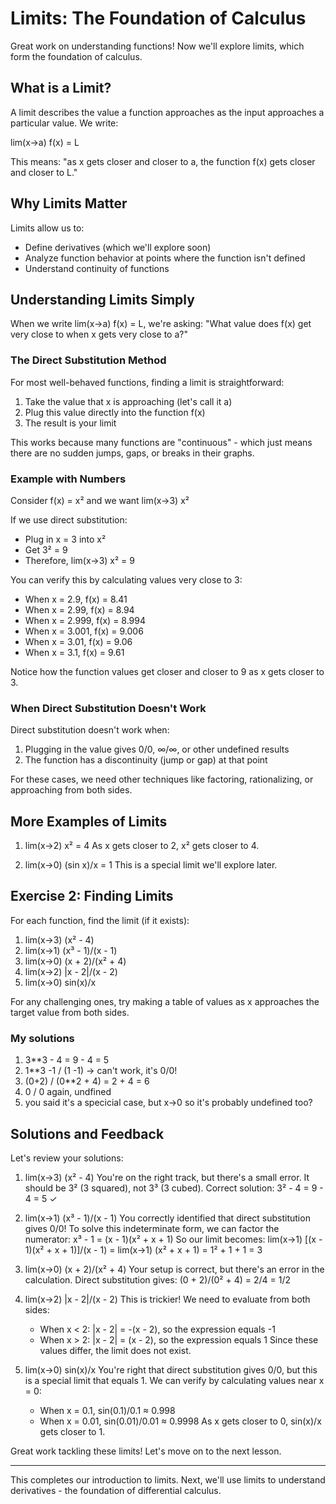 # Limits: The Foundation of Calculus

Great work on understanding functions! Now we'll explore limits, which form the foundation of calculus.

## What is a Limit?

A limit describes the value a function approaches as the input approaches a particular value. We write:

lim(x→a) f(x) = L

This means: "as x gets closer and closer to a, the function f(x) gets closer and closer to L."

## Why Limits Matter

Limits allow us to:
- Define derivatives (which we'll explore soon)
- Analyze function behavior at points where the function isn't defined
- Understand continuity of functions

## Understanding Limits Simply

When we write lim(x→a) f(x) = L, we're asking:
"What value does f(x) get very close to when x gets very close to a?"

### The Direct Substitution Method

For most well-behaved functions, finding a limit is straightforward:
1. Take the value that x is approaching (let's call it a)
2. Plug this value directly into the function f(x)
3. The result is your limit

This works because many functions are "continuous" - which just means there are no sudden jumps, gaps, or breaks in their graphs.

### Example with Numbers

Consider f(x) = x² and we want lim(x→3) x²

If we use direct substitution:
- Plug in x = 3 into x²
- Get 3² = 9
- Therefore, lim(x→3) x² = 9

You can verify this by calculating values very close to 3:
- When x = 2.9, f(x) = 8.41
- When x = 2.99, f(x) = 8.94
- When x = 2.999, f(x) = 8.994
- When x = 3.001, f(x) = 9.006
- When x = 3.01, f(x) = 9.06
- When x = 3.1, f(x) = 9.61

Notice how the function values get closer and closer to 9 as x gets closer to 3.

### When Direct Substitution Doesn't Work

Direct substitution doesn't work when:
1. Plugging in the value gives 0/0, ∞/∞, or other undefined results
2. The function has a discontinuity (jump or gap) at that point

For these cases, we need other techniques like factoring, rationalizing, or approaching from both sides.

## More Examples of Limits

1. lim(x→2) x² = 4
   As x gets closer to 2, x² gets closer to 4.

2. lim(x→0) (sin x)/x = 1
   This is a special limit we'll explore later.

## Exercise 2: Finding Limits

For each function, find the limit (if it exists):

1. lim(x→3) (x² - 4)
2. lim(x→1) (x³ - 1)/(x - 1)
3. lim(x→0) (x + 2)/(x² + 4)
4. lim(x→2) |x - 2|/(x - 2)
5. lim(x→0) sin(x)/x

For any challenging ones, try making a table of values as x approaches the target value from both sides.

### My solutions

1. 3**3 - 4 = 9 - 4 = 5
2. 1**3 -1 / (1 -1) -> can't work, it's 0/0!
3. (0+2) / (0**2 + 4) = 2 + 4 = 6
4. 0 / 0 again, undfined
5. you said it's a specicial case, but x->0 so it's probably undefined too?

## Solutions and Feedback

Let's review your solutions:

1. lim(x→3) (x² - 4)
   You're on the right track, but there's a small error. It should be 3² (3 squared), not 3³ (3 cubed).
   Correct solution: 3² - 4 = 9 - 4 = 5 ✓

2. lim(x→1) (x³ - 1)/(x - 1)
   You correctly identified that direct substitution gives 0/0!
   To solve this indeterminate form, we can factor the numerator:
   x³ - 1 = (x - 1)(x² + x + 1)
   So our limit becomes:
   lim(x→1) [(x - 1)(x² + x + 1)]/(x - 1) = lim(x→1) (x² + x + 1) = 1² + 1 + 1 = 3

3. lim(x→0) (x + 2)/(x² + 4)
   Your setup is correct, but there's an error in the calculation.
   Direct substitution gives: (0 + 2)/(0² + 4) = 2/4 = 1/2

4. lim(x→2) |x - 2|/(x - 2)
   This is trickier! We need to evaluate from both sides:
   - When x < 2: |x - 2| = -(x - 2), so the expression equals -1
   - When x > 2: |x - 2| = (x - 2), so the expression equals 1
   Since these values differ, the limit does not exist.

5. lim(x→0) sin(x)/x
   You're right that direct substitution gives 0/0, but this is a special limit that equals 1.
   We can verify by calculating values near x = 0:
   - When x = 0.1, sin(0.1)/0.1 ≈ 0.998
   - When x = 0.01, sin(0.01)/0.01 ≈ 0.9998
   As x gets closer to 0, sin(x)/x gets closer to 1.

Great work tackling these limits! Let's move on to the next lesson.

---

This completes our introduction to limits. Next, we'll use limits to understand derivatives - the foundation of differential calculus.